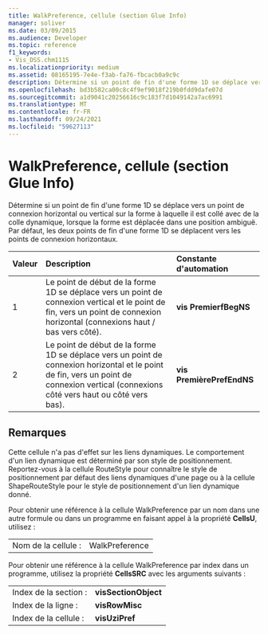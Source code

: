 ```yaml
---
title: WalkPreference, cellule (section Glue Info)
manager: soliver
ms.date: 03/09/2015
ms.audience: Developer
ms.topic: reference
f1_keywords:
- Vis_DSS.chm1115
ms.localizationpriority: medium
ms.assetid: 08165195-7e4e-f3ab-fa76-fbcacb0a9c9c
description: Détermine si un point de fin d'une forme 1D se déplace vers un point de connexion horizontal ou vertical sur la forme à laquelle il est collé avec de la colle dynamique, lorsque la forme est déplacée dans une position ambiguë. Par défaut, les deux points de fin d'une forme 1D se déplacent vers les points de connexion horizontaux.
ms.openlocfilehash: bd3b582ca00c8c4f9ef9018f219b0fdd9dafe07d
ms.sourcegitcommit: a1d9041c20256616c9c183f7d1049142a7ac6991
ms.translationtype: MT
ms.contentlocale: fr-FR
ms.lasthandoff: 09/24/2021
ms.locfileid: "59627113"
---
```

# <a name="walkpreference-cell-glue-info-section"></a>WalkPreference, cellule (section Glue Info)

Détermine si un point de fin d'une forme 1D se déplace vers un point de connexion horizontal ou vertical sur la forme à laquelle il est collé avec de la colle dynamique, lorsque la forme est déplacée dans une position ambiguë. Par défaut, les deux points de fin d'une forme 1D se déplacent vers les points de connexion horizontaux.
  
|**Valeur**|**Description**|**Constante d'automation**|
|:-----|:-----|:-----|
| 1  <br/> | Le point de début de la forme 1D se déplace vers un point de connexion vertical et le point de fin, vers un point de connexion horizontal (connexions haut / bas vers côté).  <br/> |**vis PremierfBegNS** <br/> |
| 2  <br/> | Le point de début de la forme 1D se déplace vers un point de connexion horizontal et le point de fin, vers un point de connexion vertical (connexions côté vers haut ou côté vers bas).  <br/> |**vis PremièrePrefEndNS** <br/> |
   
## <a name="remarks"></a>Remarques

Cette cellule n'a pas d'effet sur les liens dynamiques. Le comportement d'un lien dynamique est déterminé par son style de positionnement. Reportez-vous à la cellule RouteStyle pour connaître le style de positionnement par défaut des liens dynamiques d'une page ou à la cellule ShapeRouteStyle pour le style de positionnement d'un lien dynamique donné.
  
Pour obtenir une référence à la cellule WalkPreference par un nom dans une autre formule ou dans un programme en faisant appel à la propriété **CellsU**, utilisez : 
  
|||
|:-----|:-----|
| Nom de la cellule :  <br/> | WalkPreference  <br/> |
   
Pour obtenir une référence à la cellule WalkPreference par index dans un programme, utilisez la propriété **CellsSRC** avec les arguments suivants : 
  
|||
|:-----|:-----|
| Index de la section :  <br/> |**visSectionObject** <br/> |
| Index de la ligne :  <br/> |**visRowMisc** <br/> |
| Index de la cellule :  <br/> |**visUziPref** <br/> |
   

